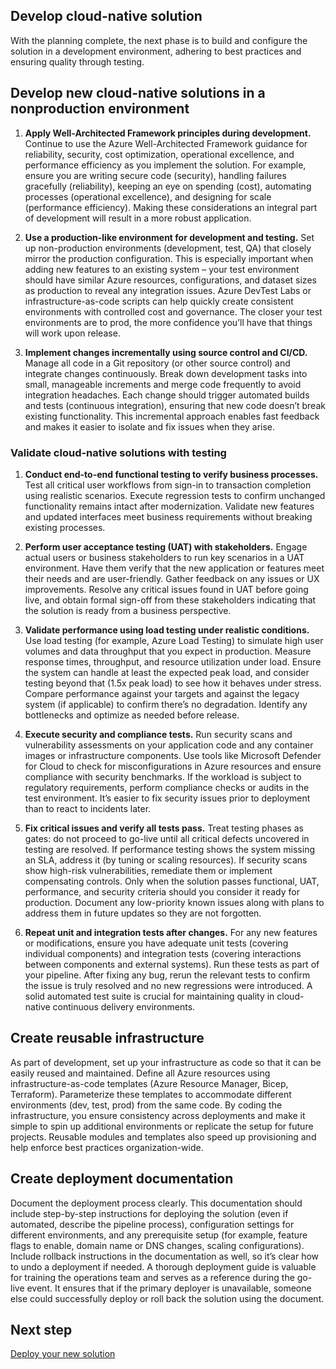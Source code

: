 ## Develop cloud-native solution

With the planning complete, the next phase is to build and configure the solution in a development environment, adhering to best practices and ensuring quality through testing.

## Develop new cloud-native solutions in a nonproduction environment

1. **Apply Well-Architected Framework principles during development.** Continue to use the Azure Well-Architected Framework guidance for reliability, security, cost optimization, operational excellence, and performance efficiency as you implement the solution. For example, ensure you are writing secure code (security), handling failures gracefully (reliability), keeping an eye on spending (cost), automating processes (operational excellence), and designing for scale (performance efficiency). Making these considerations an integral part of development will result in a more robust application.

1. **Use a production-like environment for development and testing.** Set up non-production environments (development, test, QA) that closely mirror the production configuration. This is especially important when adding new features to an existing system – your test environment should have similar Azure resources, configurations, and dataset sizes as production to reveal any integration issues. Azure DevTest Labs or infrastructure-as-code scripts can help quickly create consistent environments with controlled cost and governance. The closer your test environments are to prod, the more confidence you’ll have that things will work upon release.

1. **Implement changes incrementally using source control and CI/CD.** Manage all code in a Git repository (or other source control) and integrate changes continuously. Break down development tasks into small, manageable increments and merge code frequently to avoid integration headaches. Each change should trigger automated builds and tests (continuous integration), ensuring that new code doesn’t break existing functionality. This incremental approach enables fast feedback and makes it easier to isolate and fix issues when they arise.

### Validate cloud-native solutions with testing

1. **Conduct end-to-end functional testing to verify business processes.** Test all critical user workflows from sign-in to transaction completion using realistic scenarios. Execute regression tests to confirm unchanged functionality remains intact after modernization. Validate new features and updated interfaces meet business requirements without breaking existing processes.

1. **Perform user acceptance testing (UAT) with stakeholders.** Engage actual users or business stakeholders to run key scenarios in a UAT environment. Have them verify that the new application or features meet their needs and are user-friendly. Gather feedback on any issues or UX improvements. Resolve any critical issues found in UAT before going live, and obtain formal sign-off from these stakeholders indicating that the solution is ready from a business perspective.

1. **Validate performance using load testing under realistic conditions.** Use load testing (for example, Azure Load Testing) to simulate high user volumes and data throughput that you expect in production. Measure response times, throughput, and resource utilization under load. Ensure the system can handle at least the expected peak load, and consider testing beyond that (1.5x peak load) to see how it behaves under stress. Compare performance against your targets and against the legacy system (if applicable) to confirm there’s no degradation. Identify any bottlenecks and optimize as needed before release.

1. **Execute security and compliance tests.** Run security scans and vulnerability assessments on your application code and any container images or infrastructure components. Use tools like Microsoft Defender for Cloud to check for misconfigurations in Azure resources and ensure compliance with security benchmarks. If the workload is subject to regulatory requirements, perform compliance checks or audits in the test environment. It’s easier to fix security issues prior to deployment than to react to incidents later.

1. **Fix critical issues and verify all tests pass.** Treat testing phases as gates: do not proceed to go-live until all critical defects uncovered in testing are resolved. If performance testing shows the system missing an SLA, address it (by tuning or scaling resources). If security scans show high-risk vulnerabilities, remediate them or implement compensating controls. Only when the solution passes functional, UAT, performance, and security criteria should you consider it ready for production. Document any low-priority known issues along with plans to address them in future updates so they are not forgotten.

1. **Repeat unit and integration tests after changes.** For any new features or modifications, ensure you have adequate unit tests (covering individual components) and integration tests (covering interactions between components and external systems). Run these tests as part of your pipeline. After fixing any bug, rerun the relevant tests to confirm the issue is truly resolved and no new regressions were introduced. A solid automated test suite is crucial for maintaining quality in cloud-native continuous delivery environments.

## Create reusable infrastructure

As part of development, set up your infrastructure as code so that it can be easily reused and maintained. Define all Azure resources using infrastructure-as-code templates (Azure Resource Manager, Bicep, Terraform). Parameterize these templates to accommodate different environments (dev, test, prod) from the same code. By coding the infrastructure, you ensure consistency across deployments and make it simple to spin up additional environments or replicate the setup for future projects. Reusable modules and templates also speed up provisioning and help enforce best practices organization-wide.

## Create deployment documentation

Document the deployment process clearly. This documentation should include step-by-step instructions for deploying the solution (even if automated, describe the pipeline process), configuration settings for different environments, and any prerequisite setup (for example, feature flags to enable, domain name or DNS changes, scaling configurations). Include rollback instructions in the documentation as well, so it’s clear how to undo a deployment if needed. A thorough deployment guide is valuable for training the operations team and serves as a reference during the go-live event. It ensures that if the primary deployer is unavailable, someone else could successfully deploy or roll back the solution using the document.

## Next step

[Deploy your new solution](./deploy-cloud-native-solutions.md)